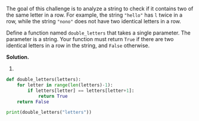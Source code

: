 The goal of this challenge is to analyze a string to check if it contains two of the same letter in a row. For example, the string `"hello"` has `l` twice in a row, while the string `"nono"` does not have two identical letters in a row.

Define a function named `double_letters` that takes a single parameter. The parameter is a string. Your function must return `True` if there are two identical letters in a row in the string, and `False` otherwise.

**Solution.**

1.
```python
def double_letters(letters):
	for letter in range(len(letters)-1):
		if letters[letter] == letters[letter+1]:
			return True
	return False

print(double_letters("letters"))
```

